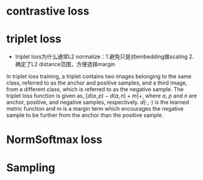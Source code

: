 # contrastive loss

# triplet loss

  * triplet loss为什么通常L2 normalize：1.避免只是对embedding做scaling 2.确定了L2 distance范围，方便选择margin
  
 In triplet loss training, a triplet contains two images belonging to the same
class, referred to as the anchor and positive samples, and
a third image, from a different class, which is referred to
as the negative sample. The triplet loss function is given
as, $[d(a, p) - d(a, n) + m]+$, where $a$, $p$ and $n$ are anchor,
positive, and negative samples, respectively. $d(\cdot,\cdot)$ is the
learned metric function and $m$ is a margin term which encourages the negative sample to be further from the anchor
than the positive sample.

# NormSoftmax loss


# Sampling